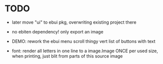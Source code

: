 # TODO

* later move "ui" to ebui pkg, overwriting existing project there

* no ebiten dependency! only export an image

* DEMO: rework the ebui menu scroll thingy
    vert list of buttons with text


* font: render all letters in one line to a image.Image ONCE per used size, when printing, just blit from parts
    of this source image
